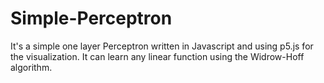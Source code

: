 # Simple-Perceptron

It's a simple one layer Perceptron written in Javascript and using p5.js for the visualization.
It can learn any linear function using the Widrow-Hoff algorithm.



